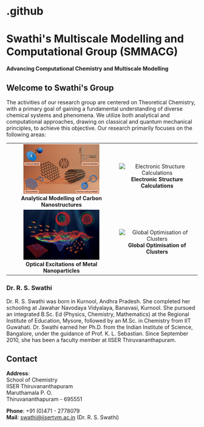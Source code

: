 # .github

# Swathi's Multiscale Modelling and Computational Group (SMMACG)
**Advancing Computational Chemistry and Multiscale Modelling**

## Welcome to Swathi's Group 
The activities of our research group are centered on Theoretical Chemistry, with a primary goal of gaining a fundamental understanding of diverse chemical systems and phenomena. We utilize both analytical and computational approaches, drawing on classical and quantum mechanical principles, to achieve this objective. Our research primarily focuses on the following areas:

<table>
  <tr>
    <td align="center">
      <img src="https://github.com/SMMACG-IISER/.github/blob/main/Images/analytical.png" alt="Analytical Modelling of Carbon Nanostructures" width="200"/>
      <br/>
      <b>Analytical Modelling of Carbon Nanostructures</b>
    </td>
    <td align="center">
      <img src="https://github.com/SMMACG-IISER/.github/blob/main/Images/electronic-structure.gif" alt="Electronic Structure Calculations" width="200"/>
      <br/>
      <b>Electronic Structure Calculations</b>
    </td>
  </tr>
  <tr>
    <td align="center">
      <img src="https://github.com/SMMACG-IISER/.github/blob/main/Images/pes-fish.jpg" alt="Optical Excitations of Metal Nanoparticles" width="200"/>
      <br/>
      <b>Optical Excitations of Metal Nanoparticles</b>
    </td>
    <td align="center">
      <img src="https://github.com/SMMACG-IISER/.github/blob/main/Images/plasmon.png" alt="Global Optimisation of Clusters" width="200"/>
      <br/>
      <b>Global Optimisation of Clusters</b>
    </td>
  </tr>
</table>


### Dr. R. S. Swathi
Dr. R. S. Swathi was born in Kurnool, Andhra Pradesh. She completed her schooling at Jawahar Navodaya Vidyalaya, Banavasi, Kurnool. She pursued an integrated B.Sc. Ed (Physics, Chemistry, Mathematics) at the Regional Institute of Education, Mysore, followed by an M.Sc. in Chemistry from IIT Guwahati. Dr. Swathi earned her Ph.D. from the Indian Institute of Science, Bangalore, under the guidance of Prof. K. L. Sebastian. Since September 2010, she has been a faculty member at IISER Thiruvananthapuram.

## Contact
**Address**:  
School of Chemistry  
IISER Thiruvananthapuram  
Maruthamala P. O.  
Thiruvananthapuram - 695551

**Phone**: +91 (0)471 - 2778079  
**Mail**: [swathi@iisertvm.ac.in](mailto:swathi@iisertvm.ac.in) (Dr. R. S. Swathi)
